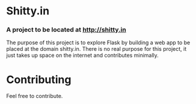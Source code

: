# Shitty.in
### A project to be located at http://shitty.in


The purpose of this project is to explore Flask by building a web app to be placed at the domain shitty.in.  There is no real purpose for this project, it just takes up space on the internet and contributes minimally.


# Contributing

Feel free to contribute.